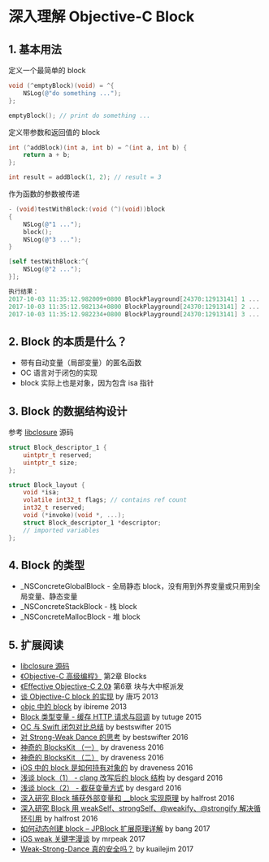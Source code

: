 # 深入理解 Objective-C Block

## 1. 基本用法

定义一个最简单的 block
``` Objective-C
void (^emptyBlock)(void) = ^{
    NSLog(@"do something ...");
};

emptyBlock(); // print do something ...
```

定义带参数和返回值的 block
``` Objective-C
int (^addBlock)(int a, int b) = ^(int a, int b) {
    return a + b;
};

int result = addBlock(1, 2); // result = 3
```

作为函数的参数被传递
``` Objective-C
- (void)testWithBlock:(void (^)(void))block
{
    NSLog(@"1 ...");
    block();
    NSLog(@"3 ...");
}

[self testWithBlock:^{
    NSLog(@"2 ...");
}];

执行结果：
2017-10-03 11:35:12.982009+0800 BlockPlayground[24370:12913141] 1 ...
2017-10-03 11:35:12.982134+0800 BlockPlayground[24370:12913141] 2 ...
2017-10-03 11:35:12.982234+0800 BlockPlayground[24370:12913141] 3 ...
```

## 2. Block 的本质是什么？
- 带有自动变量（局部变量）的匿名函数
- OC 语言对于闭包的实现
- block 实际上也是对象，因为包含 isa 指针

## 3. Block 的数据结构设计

参考 [libclosure](https://opensource.apple.com/tarballs/libclosure/) 源码
``` C
struct Block_descriptor_1 {
    uintptr_t reserved;
    uintptr_t size;
};

struct Block_layout {
    void *isa;
    volatile int32_t flags; // contains ref count
    int32_t reserved; 
    void (*invoke)(void *, ...);
    struct Block_descriptor_1 *descriptor;
    // imported variables
};
```

## 4. Block 的类型
- _NSConcreteGlobalBlock - 全局静态 block，没有用到外界变量或只用到全局变量、静态变量
- _NSConcreteStackBlock - 栈 block
- _NSConcreteMallocBlock - 堆 block

## 5. 扩展阅读
- [libclosure 源码](https://opensource.apple.com/tarballs/libclosure/)
- [《Objective-C 高级编程》](https://book.douban.com/subject/24720270/) 第2章 Blocks
- [《Effective Objective-C 2.0》](https://book.douban.com/subject/25829244/) 第6章 块与大中枢派发
- [谈 Objective-C block 的实现](http://blog.devtang.com/2013/07/28/a-look-inside-blocks/) by 唐巧 2013
- [objc 中的 block](https://blog.ibireme.com/2013/11/27/objc-block/) by ibireme 2013
- [Block 类型变量 - 缓存 HTTP 请求与回调](http://tutuge.me/2015/02/19/Block类型变量-缓存Http请求与回调/) by tutuge 2015
- [OC 与 Swift 闭包对比总结](http://www.jianshu.com/p/d0d7b519fec1) by bestswifter 2015
- [对 Strong-Weak Dance 的思考](http://www.jianshu.com/p/4ec18161d790) by bestswifter 2016
- [神奇的 BlocksKit （一）](https://draveness.me/blockskit-1) by draveness 2016
- [神奇的 BlocksKit （二）](https://draveness.me/blockskit-2) by draveness 2016
- [iOS 中的 block 是如何持有对象的](https://draveness.me/block-retain-object) by draveness 2016
- [浅谈 block（1） - clang 改写后的 block 结构](http://www.desgard.com/block1/) by desgard 2016
- [浅谈 block（2） - 截获变量方式](http://www.desgard.com/block2/) by desgard 2016
- [深入研究 Block 捕获外部变量和 __block 实现原理](https://halfrost.com/ios_block/) by halfrost 2016
- [深入研究 Block 用 weakSelf、strongSelf、@weakify、@strongify 解决循环引用](https://halfrost.com/ios_block_retain_circle/) by halfrost 2016
- [如何动态创建 block – JPBlock 扩展原理详解](http://blog.cnbang.net/tech/3332/) by bang 2017
- [iOS weak 关键字漫谈](http://mrpeak.cn/blog/ios-weak/) by mrpeak 2017
- [Weak-Strong-Dance 真的安全吗？](http://www.jianshu.com/p/737999a30544) by kuailejim 2017